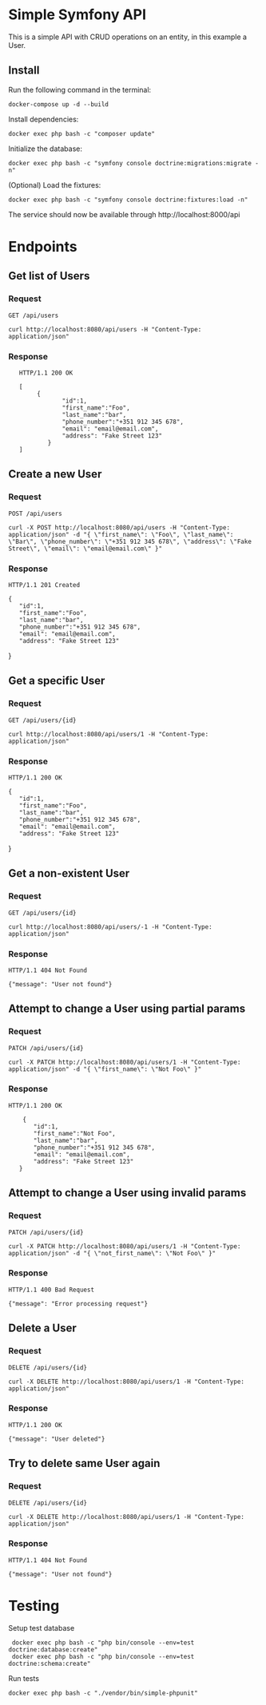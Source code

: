 # Simple Symfony API

This is a simple API with CRUD operations on an entity, in this example a User.


## Install
Run the following command in the terminal:

    docker-compose up -d --build


Install dependencies:
    
    docker exec php bash -c "composer update"

Initialize the database:
    
    docker exec php bash -c "symfony console doctrine:migrations:migrate -n"

(Optional) Load the fixtures:

    docker exec php bash -c "symfony console doctrine:fixtures:load -n"


The service should now be available through http://localhost:8000/api

# Endpoints

## Get list of Users

### Request

`GET /api/users`

    curl http://localhost:8080/api/users -H "Content-Type: application/json"

### Response

       HTTP/1.1 200 OK
    
       [
            {
                   "id":1,
                   "first_name":"Foo",
                   "last_name":"bar",
                   "phone_number":"+351 912 345 678",
                   "email": "email@email.com",
                   "address": "Fake Street 123"
               }
       ]

## Create a new User

### Request

`POST /api/users`

    curl -X POST http://localhost:8080/api/users -H "Content-Type: application/json" -d "{ \"first_name\": \"Foo\", \"last_name\": \"Bar\", \"phone_number\": \"+351 912 345 678\", \"address\": \"Fake Street\", \"email\": \"email@email.com\" }"

### Response

    HTTP/1.1 201 Created

    {
       "id":1,
       "first_name":"Foo",
       "last_name":"bar",
       "phone_number":"+351 912 345 678",
       "email": "email@email.com",
       "address": "Fake Street 123"
   }

## Get a specific User

### Request

`GET /api/users/{id}`

    curl http://localhost:8080/api/users/1 -H "Content-Type: application/json"

### Response

    HTTP/1.1 200 OK

    {
       "id":1,
       "first_name":"Foo",
       "last_name":"bar",
       "phone_number":"+351 912 345 678",
       "email": "email@email.com",
       "address": "Fake Street 123"
   }

## Get a non-existent User

### Request

`GET /api/users/{id}`

    curl http://localhost:8080/api/users/-1 -H "Content-Type: application/json"

### Response

    HTTP/1.1 404 Not Found

    {"message": "User not found"}
   

## Attempt to change a User using partial params

### Request

`PATCH /api/users/{id}`

    curl -X PATCH http://localhost:8080/api/users/1 -H "Content-Type: application/json" -d "{ \"first_name\": \"Not Foo\" }"


### Response

    HTTP/1.1 200 OK
    
        {
           "id":1,
           "first_name":"Not Foo",
           "last_name":"bar",
           "phone_number":"+351 912 345 678",
           "email": "email@email.com",
           "address": "Fake Street 123"
       }

## Attempt to change a User using invalid params

### Request

`PATCH /api/users/{id}`

    curl -X PATCH http://localhost:8080/api/users/1 -H "Content-Type: application/json" -d "{ \"not_first_name\": \"Not Foo\" }"

### Response

    HTTP/1.1 400 Bad Request

    {"message": "Error processing request"}
    

## Delete a User

### Request

`DELETE /api/users/{id}`

    curl -X DELETE http://localhost:8080/api/users/1 -H "Content-Type: application/json"

### Response

   
    HTTP/1.1 200 OK
    
    {"message": "User deleted"}


## Try to delete same User again

### Request

`DELETE /api/users/{id}`

    curl -X DELETE http://localhost:8080/api/users/1 -H "Content-Type: application/json"

### Response

    HTTP/1.1 404 Not Found

    {"message": "User not found"}



# Testing

Setup test database
    
     docker exec php bash -c "php bin/console --env=test doctrine:database:create"
     docker exec php bash -c "php bin/console --env=test doctrine:schema:create"


Run tests

    docker exec php bash -c "./vendor/bin/simple-phpunit"
